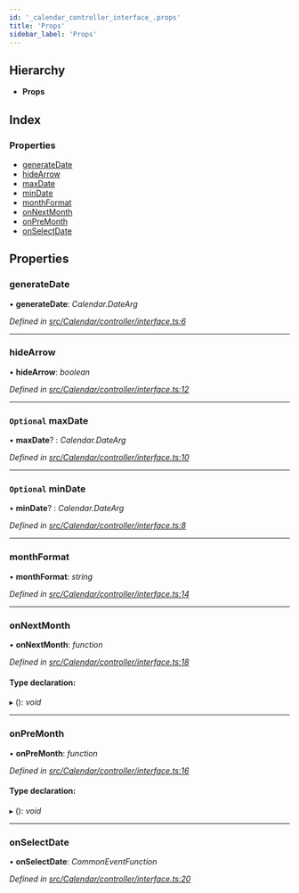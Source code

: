 ```yaml
---
id: '_calendar_controller_interface_.props'
title: 'Props'
sidebar_label: 'Props'
---
```


## Hierarchy

- **Props**

## Index

### Properties

- [generateDate](_calendar_controller_interface_.props.md#generatedate)
- [hideArrow](_calendar_controller_interface_.props.md#hidearrow)
- [maxDate](_calendar_controller_interface_.props.md#optional-maxdate)
- [minDate](_calendar_controller_interface_.props.md#optional-mindate)
- [monthFormat](_calendar_controller_interface_.props.md#monthformat)
- [onNextMonth](_calendar_controller_interface_.props.md#onnextmonth)
- [onPreMonth](_calendar_controller_interface_.props.md#onpremonth)
- [onSelectDate](_calendar_controller_interface_.props.md#onselectdate)

## Properties

### generateDate

• **generateDate**: _Calendar.DateArg_

_Defined in [src/Calendar/controller/interface.ts:6](https://github.com/tarojsx/ui/blob/v0.11.0/src/Calendar/controller/interface.ts#L6)_

---

### hideArrow

• **hideArrow**: _boolean_

_Defined in [src/Calendar/controller/interface.ts:12](https://github.com/tarojsx/ui/blob/v0.11.0/src/Calendar/controller/interface.ts#L12)_

---

### `Optional` maxDate

• **maxDate**? : _Calendar.DateArg_

_Defined in [src/Calendar/controller/interface.ts:10](https://github.com/tarojsx/ui/blob/v0.11.0/src/Calendar/controller/interface.ts#L10)_

---

### `Optional` minDate

• **minDate**? : _Calendar.DateArg_

_Defined in [src/Calendar/controller/interface.ts:8](https://github.com/tarojsx/ui/blob/v0.11.0/src/Calendar/controller/interface.ts#L8)_

---

### monthFormat

• **monthFormat**: _string_

_Defined in [src/Calendar/controller/interface.ts:14](https://github.com/tarojsx/ui/blob/v0.11.0/src/Calendar/controller/interface.ts#L14)_

---

### onNextMonth

• **onNextMonth**: _function_

_Defined in [src/Calendar/controller/interface.ts:18](https://github.com/tarojsx/ui/blob/v0.11.0/src/Calendar/controller/interface.ts#L18)_

#### Type declaration:

▸ (): _void_

---

### onPreMonth

• **onPreMonth**: _function_

_Defined in [src/Calendar/controller/interface.ts:16](https://github.com/tarojsx/ui/blob/v0.11.0/src/Calendar/controller/interface.ts#L16)_

#### Type declaration:

▸ (): _void_

---

### onSelectDate

• **onSelectDate**: _CommonEventFunction_

_Defined in [src/Calendar/controller/interface.ts:20](https://github.com/tarojsx/ui/blob/v0.11.0/src/Calendar/controller/interface.ts#L20)_

